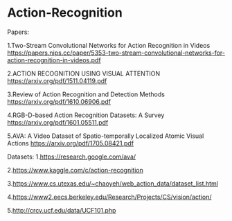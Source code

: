 # Action-Recognition

Papers:

1.Two-Stream Convolutional Networks for Action Recognition in Videos  
https://papers.nips.cc/paper/5353-two-stream-convolutional-networks-for-action-recognition-in-videos.pdf 


2.ACTION RECOGNITION USING VISUAL ATTENTION
https://arxiv.org/pdf/1511.04119.pdf

3.Review of Action Recognition and Detection Methods
https://arxiv.org/pdf/1610.06906.pdf

4.RGB-D-based Action Recognition Datasets: A Survey
https://arxiv.org/pdf/1601.05511.pdf

5.AVA: A Video Dataset of Spatio-temporally Localized Atomic Visual Actions
https://arxiv.org/pdf/1705.08421.pdf 


Datasets:
1.https://research.google.com/ava/ 

2.https://www.kaggle.com/c/action-recognition

3.https://www.cs.utexas.edu/~chaoyeh/web_action_data/dataset_list.html

4.https://www2.eecs.berkeley.edu/Research/Projects/CS/vision/action/

5.http://crcv.ucf.edu/data/UCF101.php 


 
